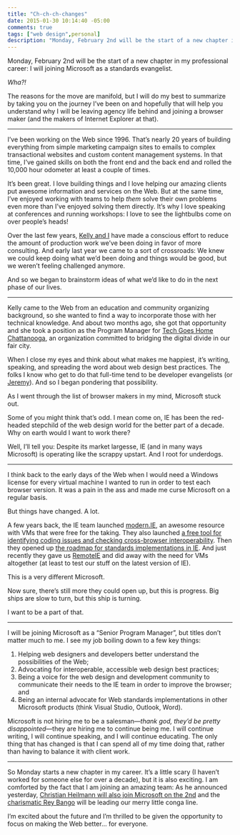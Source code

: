 ```yaml
---
title: "Ch-ch-ch-changes"
date: 2015-01-30 10:14:40 -05:00
comments: true
tags: ["web design",personal]
description: "Monday, February 2nd will be the start of a new chapter in my professional career: I will joining Microsoft as a standards evangelist."
---
```


Monday, February 2nd will be the start of a new chapter in my professional career: I will joining Microsoft as a standards evangelist.

*Wha?!*

The reasons for the move are manifold, but I will do my best to summarize by taking you on the journey I’ve been on and hopefully that will help you understand why I will be leaving agency life behind and joining a browser maker (and the makers of Internet Explorer at that).

<!-- more -->

<hr>

I’ve been working on the Web since 1996. That’s nearly 20 years of building everything from simple marketing campaign sites to emails to complex transactional websites and custom content management systems. In that time, I’ve gained skills on both the front end and the back end and rolled the 10,000 hour odometer at least a couple of times.

It’s been great. I love building things and I love helping our amazing clients put awesome information and services on the Web. But at the same time, I’ve enjoyed working with teams to help *them* solve their own problems even more than I’ve enjoyed solving them directly. It’s why I love speaking at conferences and running workshops: I love to see the lightbulbs come on over people’s heads!

Over the last few years, [Kelly and I](http://easy-designs.net) have made a conscious effort to reduce the amount of production work we’ve been doing in favor of more consulting. And early last year we came to a sort of crossroads: We knew we could keep doing what we’d been doing and things would be good, but we weren’t feeling challenged anymore. 

And so we began to brainstorm ideas of what we’d like to do in the next phase of our lives.

<hr>

Kelly came to the Web from an education and community organizing background, so she wanted to find a way to incorporate those with her technical knowledge. And about two months ago, she got that opportunity and she took a position as the Program Manager for [Tech Goes Home Chattanooga](http://techgoeshomecha.org/), an organization committed to bridging the digital divide in our fair city.

When I close my eyes and think about what makes me happiest, it’s writing, speaking, and spreading the word about web design best practices. The folks I know who get to do that full-time tend to be developer evangelists (or [Jeremy](http://adactio.com)). And so I began pondering that possibility.

As I went through the list of browser makers in my mind, Microsoft stuck out.

Some of you might think that’s odd. I mean come on, IE has been the red-headed stepchild of the web design world for the better part of a decade. Why on earth would I want to work there?

Well, I’ll tell you: Despite its market largesse, IE (and in many ways Microsoft) is operating like the scrappy upstart. And I root for underdogs.

<hr>

I think back to the early days of the Web when I would need a Windows license for every virtual machine I wanted to run in order to test each browser version. It was a pain in the ass and made me curse Microsoft on a regular basis.

But things have changed. A lot. 

A few years back, the IE team launched [modern.IE](http://modern.ie), an awesome resource with VMs that were free for the taking. They also launched [a free tool for identifying coding issues and checking cross-browser interoperability](https://www.modern.ie/en-us/report). Then they opened up [the roadmap for standards implementations in IE](http://status.modern.ie). And just recently they gave us [RemoteIE](https://remote.modern.ie/) and did away with the need for VMs altogether (at least to test our stuff on the latest version of IE).

This is a very different Microsoft.

Now sure, there’s still more they could open up, but this is progress. Big ships are slow to turn, but this ship is turning. 

I want to be a part of that.

<hr>

I will be joining Microsoft as a “Senior Program Manager”, but titles don’t matter much to me. I see my job boiling down to a few key things:

1. Helping web designers and developers better understand the possibilities of the Web;
2. Advocating for interoperable, accessible web design best practices;
3. Being a voice for the web design and development community to communicate their needs to the IE team in order to improve the browser; and
4. Being an internal advocate for Web standards implementations in other Microsoft products (think Visual Studio, Outlook, Word).

Microsoft is not hiring me to be a salesman—*thank god, they’d be pretty disappointed*—they are hiring me to continue being me. I will continue writing, I will continue speaking, and I will continue educating. The only thing that has changed is that I can spend all of my time doing that, rather than having to balance it with client work.

<hr>

So Monday starts a new chapter in my career. It’s a little scary (I haven’t worked for someone else for over a decade), but it is also exciting. I am comforted by the fact that I am joining an amazing team: As he announced yesterday, [Christian Heilmann will also join Microsoft on the 2nd](http://christianheilmann.com/2015/01/29/on-towards-my-next-challenge-2/) and the [charismatic Rey Bango](https://www.youtube.com/watch?v=YAIPCp_BOGU) will be leading our merry little conga line.

I’m excited about the future and I’m thrilled to be given the opportunity to focus on making the Web better… for everyone.
